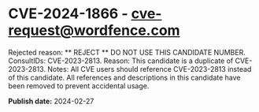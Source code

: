 # CVE-2024-1866 - cve-request@wordfence.com

Rejected reason: ** REJECT ** DO NOT USE THIS CANDIDATE NUMBER. ConsultIDs: CVE-2023-2813. Reason: This candidate is a duplicate of CVE-2023-2813. Notes: All CVE users should reference CVE-2023-2813 instead of this candidate. All references and descriptions in this candidate have been removed to prevent accidental usage.

**Publish date:** 2024-02-27
